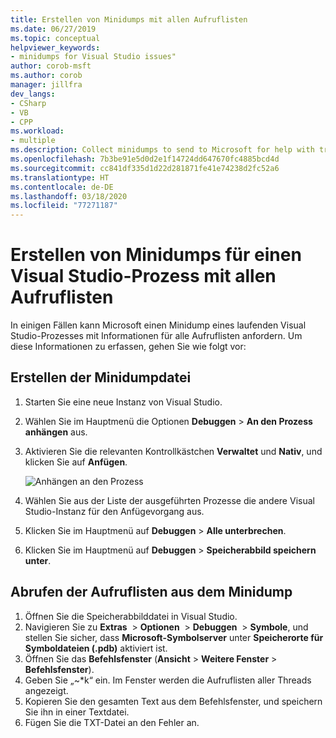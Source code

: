 ```yaml
---
title: Erstellen von Minidumps mit allen Aufruflisten
ms.date: 06/27/2019
ms.topic: conceptual
helpviewer_keywords:
- minidumps for Visual Studio issues"
author: corob-msft
ms.author: corob
manager: jillfra
dev_langs:
- CSharp
- VB
- CPP
ms.workload:
- multiple
ms.description: Collect minidumps to send to Microsoft for help with troubleshooting issues with Visual Studio
ms.openlocfilehash: 7b3be91e5d0d2e1f14724dd647670fc4885bcd4d
ms.sourcegitcommit: cc841df335d1d22d281871fe41e74238d2fc52a6
ms.translationtype: HT
ms.contentlocale: de-DE
ms.lasthandoff: 03/18/2020
ms.locfileid: "77271187"
---
```

# <a name="create-minidumps-for-a-visual-studio-process-with-all-call-stacks"></a>Erstellen von Minidumps für einen Visual Studio-Prozess mit allen Aufruflisten

In einigen Fällen kann Microsoft einen Minidump eines laufenden Visual Studio-Prozesses mit Informationen für alle Aufruflisten anfordern. Um diese Informationen zu erfassen, gehen Sie wie folgt vor:

## <a name="create-the-minidump-file"></a>Erstellen der Minidumpdatei

1. Starten Sie eine neue Instanz von Visual Studio.
1. Wählen Sie im Hauptmenü die Optionen **Debuggen** > **An den Prozess anhängen** aus.
1. Aktivieren Sie die relevanten Kontrollkästchen **Verwaltet** und **Nativ**, und klicken Sie auf **Anfügen**.

   ![Anhängen an den Prozess](../ide/media/attach-to-process.png)

1. Wählen Sie aus der Liste der ausgeführten Prozesse die andere Visual Studio-Instanz für den Anfügevorgang aus.
1. Klicken Sie im Hauptmenü auf **Debuggen** > **Alle unterbrechen**.
1. Klicken Sie im Hauptmenü auf **Debuggen** > **Speicherabbild speichern unter**.

## <a name="get-the-call-stacks-from-the-minidump"></a>Abrufen der Aufruflisten aus dem Minidump

1. Öffnen Sie die Speicherabbilddatei in Visual Studio.
1. Navigieren Sie zu **Extras**  >  **Optionen**  >  **Debuggen**  >  **Symbole**, und stellen Sie sicher, dass **Microsoft-Symbolserver** unter **Speicherorte für Symboldateien (.pdb)** aktiviert ist.
1. Öffnen Sie das **Befehlsfenster** (**Ansicht** > **Weitere Fenster** > **Befehlsfenster**).
1. Geben Sie „~*k“ ein. Im Fenster werden die Aufruflisten aller Threads angezeigt.
1. Kopieren Sie den gesamten Text aus dem Befehlsfenster, und speichern Sie ihn in einer Textdatei.
1. Fügen Sie die TXT-Datei an den Fehler an.
